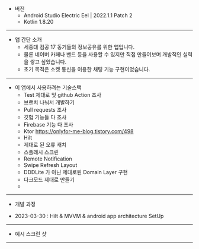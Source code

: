 - 버전
  - Android Studio Electric Eel | 2022.1.1 Patch 2
  - Kotlin 1.8.20 

---

- 앱 간단 소개
  - 세종대 컴공 17 동기들의 정보공유를 위한 앱입니다.
  - 물론 네이버 카페나 밴드 등을 사용할 수 있지만 직접 만들어보며 개발적인 실력을 쌓고 싶었습니다.
  - 초기 목적은 소켓 통신을 이용한 채팅 기능 구현이었습니다.

---

- 이 앱에서 사용하려는 기술스택
  - Test 제대로 및 github Action 조사
  - 브랜치 나눠서 개발하기
  - Pull requests 조사
  - 깃헙 기능들 다 조사
  - Firebase 기능 다 조사
  - Ktor https://onlyfor-me-blog.tistory.com/498
  - Hilt
  - 제대로 된 오류 캐치
  - 스플래시 스크린
  - Remote Notification
  - Swipe Refresh Layout
  - DDDLite 가 아닌 제대로된 Domain Layer 구현
  - 다크모드 제대로 만들기
  - 

---

- 개발 과정

- 2023-03-30 : Hilt & MVVM & android app architecture SetUp

---

- 예시 스크린 샷

---
